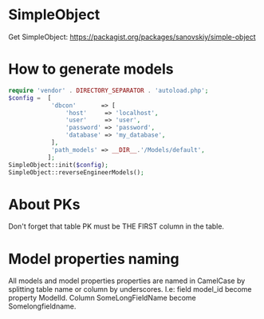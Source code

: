 # SimpleObject

Get SimpleObject: https://packagist.org/packages/sanovskiy/simple-object

# How to generate models
```PHP
require 'vendor' . DIRECTORY_SEPARATOR . 'autoload.php';
$config =  [
            'dbcon'       => [
                'host'     => 'localhost',
                'user'     => 'user',
                'password' => 'password',
                'database' => 'my_database',
            ],
            'path_models' => __DIR__.'/Models/default',
           ];
SimpleObject::init($config);
SimpleObject::reverseEngineerModels();
```
# About PKs
Don't forget that table PK must be THE FIRST column in the table.

# Model properties naming

All models and model properties properties are named in CamelCase by splitting table name or column by underscores.
I.e: field model_id become property ModelId. Column SomeLongFieldName become Somelongfieldname.



